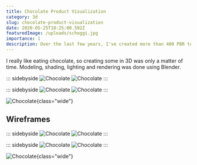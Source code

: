 ```yaml
---
title: Chocolate Product Visualization
category: 3d
slug: chocolate-product-visualization
date: 2020-05-25T18:25:00.592Z
featuredImage: /uploads/schoggi.jpg
importance: 1
description: Over the last few years, I've created more than 400 PBR textures and released them to the public domain. The textures are made out of four to six different types of texture maps.
---
```

I really like eating chocolate, so creating some in 3D was only a matter of time. Modeling, shading, lighting and rendering was done using Blender.

::: sidebyside 
![Chocolate](/uploads/chocolate_main.jpg)
![Chocolate](/uploads/chocolate_bokeh.jpg)
:::

::: sidebyside 
![Chocolate](/uploads/chocolate_macro.jpg)
![Chocolate](/uploads/chocolate_part.jpg)
:::

![Chocolate](/uploads/chocolate_wide.jpg){class="wide"}


## Wireframes
::: sidebyside 
![Chocolate](/uploads/wireframe_main.jpg)
![Chocolate](/uploads/wireframe_bokeh.jpg)
:::

::: sidebyside 
![Chocolate](/uploads/wireframe_macro.jpg)
![Chocolate](/uploads/wireframe_part.jpg)
:::

![Chocolate](/uploads/wireframe_wide.jpg){class="wide"}
